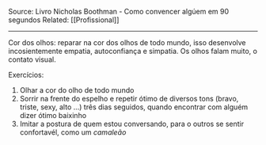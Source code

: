 Source: Livro Nicholas Boothman - Como convencer algúem em 90 segundos
Related: [[Profissional]]

---

Cor dos olhos: reparar na cor dos olhos de todo mundo, isso desenvolve incosientemente empatia, autoconfiança e simpatia.
Os olhos falam muito, o contato visual.

Exercícios:
1. Olhar a cor do olho de todo mundo
2. Sorrir na frente do espelho e repetir ótimo de diversos tons (bravo, triste, sexy, alto ...) três dias seguidos, quando encontrar com alguém dizer ótimo baixinho
3. Imitar a postura de quem estou conversando, para o outros se sentir confortavél, como um *camaleão*

